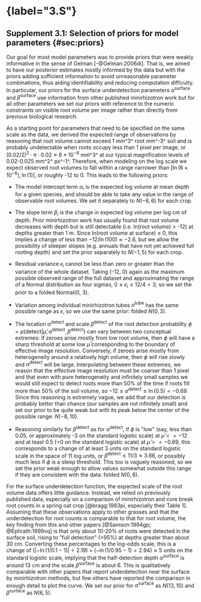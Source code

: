 
# {label="&#51;.S"}

## Supplement 3.1: Selection of priors for model parameters {#sec:priors}

Our goal for most model parameters was to provide priors that were weakly informative in the sense of Gelman [-@Gelman:2006di]. That is, we aimed to have our posterior estimates mostly informed by the data but with the priors adding sufficient information to avoid unreasonable parameter combinations, thus aiding identifiability and reducing computation difficulty. In particular, our priors for the surface underdetection parameters $\alpha^\textrm{surface}$ and $\beta^\textrm{surface}$ use information from other published minirhizotron work but for all other parameters we set our priors with reference to the numeric constraints on visible root volume per image rather than directly from previous biological research.

As a starting point for parameters that need to be specified on the same scale as the data, we derived the expected range of observations by reasoning that root volume cannot exceed 1 mm^3^ root mm^-3^ soil and is probably undetectable when roots occupy less than 1 pixel per image, or $(0.02/2)^2 \cdot \pi \cdot 0.02 \approx  6 \times 10^{-6}$ mm^3^ at our typical magnification levels of 0.02-0.025 mm^2^ px^-1^. Therefore, when modeling on the log scale we expect observed root volumes to fall within a range narrower than $[\ln (6 \times 10^{-6}), \ln(1)]$, or roughly -12 to 0. This leads to the following priors:

* The model intercept term $\alpha_i$ is the expected log volume at mean depth for a given species, and should be able to take any value in the range of observable root volumes. We set it separately to $N(-6, 6)$ for each crop.

* The slope term $\beta_i$ is the change in expected log volume per log cm of depth. Prior minirhizotron work has usually found that root volume decreases with depth but is still detectable (i.e. ln(root volume) > -12) at depths greater than 1 m. Since ln(root volume at surface) $\le$ 0, this implies a change of less than $-12 / \ln(100) \approx -2.6$, but we allow the possibility of steeper slopes (e.g. annuals that have not yet achieved full rooting depth) and set the prior separately to $N(-1, 5)$ for each crop.

* Residual variance $\epsilon_i$ cannot be less than zero or greater than the variance of the whole dataset. Taking (-12, 0) again as the maximum possible observed range of the full dataset and approximating the range of a Normal distribution as four sigmas, $0 \le \epsilon_i \le 12/4 = 3$, so we set the prior to a folded Normal(0, 3).

* Variation among individual minirhizotron tubes $\sigma^\textrm{tube}$ has the same possible range as $\epsilon$, so we use the same prior: folded $N(0, 3)$.

* The location $\alpha^\textrm{detect}$ and scale $\beta^\textrm{detect}$ of the root detection probability $\phi = p(\textrm{detect}|\hat\mu, \alpha^{\textrm{detect}}, \beta^{\textrm{detect}})$ can vary between two conceptual extremes: If zeroes arise mostly from low root volume, then $\phi$ will have a sharp threshold at some low $\hat\mu$ corresponding to the boundary of effective image resolution. Conversely, if zeroes arise mostly from heterogeneity around a relatively high volume, then $\phi$ will rise slowly and $\alpha^\textrm{detect}$ will be large. Interpolating between these extremes, we reason that the effective image resolution must be coarser than 1 pixel and that even with pure heterogeneity and infinitely small samples we would still expect to detect roots more than 50% of the time if roots fill more than 50% of the soil volume, so $-12 \le \alpha^\textrm{detect} \le \ln(0.5) = -0.69$. Since this reasoning is extremely vague, we add that our detection is probably better than chance (our samples are not infinitely small) and set our prior to be quite weak but with its peak below the center of the possible range: $N(-8, 10)$. 

* Reasoning similarly for $\beta^{\textrm{detect}}$ as for $\alpha^{\textrm{detect}}$, if $\phi$ is "low" (say, less than 0.05, or approximately -3 on the standard logistic scale) at $\hat\mu <= -12$ and at least 0.5  (=0 on the standard logistic scale) at $\hat\mu >= -0.69$, this corresponds to a change of at least 3 units on the standard logistic scale in the space of 11 log units, or $\beta^{\textrm{detect}} \le 11/3 \approx 3.66$, or possibly much less if $\phi$ is a steep threshold. This too is vaguely reasoned, so we set the prior weak enough to allow values somewhat outside this range if they are consistent with the data: folded $N(0, 6)$.

For the surface underdetection function, the expected scale of the root volume data offers little guidance. Instead, we relied on previously published data, especially on a comparison of minirhizotron and core break root counts in a spring oat crop [@bragg:1983pi, especially their Table 1]. Assuming that these observations apply to other grasses and that the underdetection for root counts is comparable to that for root volume, the key finding from this and other papers [@Samson:1994gp; @Ephrath:1999vq] is that only about 10-20% of roots were detected in the surface soil, rising to "full detection" (>95%) at depths greater than about 30 cm. Converting these percentages to the log-odds scale, this is a change of $(|-\ln(1/0.1 - 1)| = 2.19) + (-\ln(1/0.95 - 1) = 2.94) \approx 5$ units on the standard logistic scale, implying that the half-detection depth $\alpha^{\textrm{surface}}$ is around 13 cm and the scale $\beta^{\textrm{surface}}$ is about 6. This is qualitatively comparable with other papers that report underdetection near the surface by minirhizotron methods, but few others have reported the comparison in enough detail to plot the curve. We set our prior for $\alpha^\textrm{surface}$ as $N(13, 10)$ and $\beta^\textrm{surface}$ as $N(6, 5)$. 
